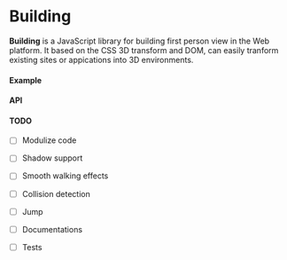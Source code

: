 # Building
 __Building__ is a JavaScript library for building first person view in the Web platform.
 It based on the CSS 3D transform and DOM, can easily tranform existing sites or appications into 3D environments.

#### Example
#### API
 
#### TODO
 - [ ] Modulize code
 - [ ] Shadow support
 - [ ] Smooth walking effects
 - [ ] Collision detection
 - [ ] Jump
 - [ ] Documentations
 - [ ] Tests
 
